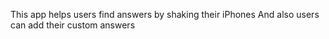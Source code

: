 This app helps users find answers by shaking their iPhones
And also users can add their custom answers
